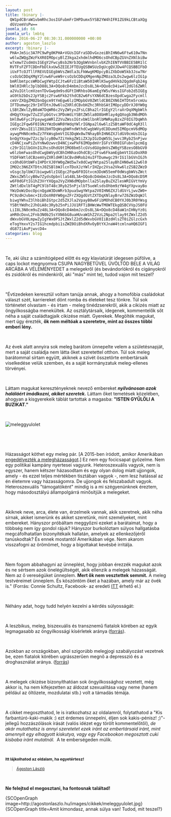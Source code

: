 ```yaml
---
layout: post
title: !binary |-
  QW1pdCBraW1vbmRhc3osIGFubmFrIHPDumx5YSB2YW4hIFR1ZG9kLCBtaXQg
  dGVzemVsPw==
joomla_id: 66
joomla_url: lmbtq
date: 2016-06-27 08:30:31.000000000 +00:00
author: agoston_laszlo
excerpt: !binary |-
  PHA+Jm5ic3A7PC9wPg0KPHA+VGUsIGFraSDDvGxzeiBhIHN6w6Ftw610w7Nn
  w6lwZWQgZWzFkXR0IMOpcyBlZ3kga2xhdmlhdMO6csOhdCBpZGVnZXNlbiBw
  w7xmw7ZsdmUsIGEgY2FwcyBsb2Nrb3QgbWVnbnlvbXZhIENTVVBBIE5BR1lC
  RVTFsFZFTCDDnFbDlkxUw5ZEIEJFTEUgQSBWSUzDgUcgQVJDw4FCQSBBIFbD
  iUxFTcOJTllFREVUIGEgbWVsZWdla3LFkWwgKMOpcyBiZXbDoW5kb3Jsw7Nr
  csOzbCDDqXMgY2lnw6FueW9rcsOzbCDDqXMgenNpZMOza3LDs2wgw6lzIG1p
  bmRlbmtpcsWRbCwgYWtpICJtw6FzIiBtaW50IHRlKSwgdHVkb2QgdmFqb24g
  bWl0IHRlc3plbD88L3A+DQo8cD4mbmJzcDs8L3A+DQo8cD4iw4l2dGl6ZWRl
  a2VuIGtlcmVzenTDvGwgdm9sdGFtIHRhbsO6amEgYW5uYWssIGFob2d5IGEg
  aG9tb2bDs2JpYSBjc2Fsw6Fkb2thdCB2w6FsYXN6dCBzesOpdCwga2Fycmll
  cmVrZXQgZMO2bnQgcm9tYmEgw6lzIMOpbGV0ZWtldCB0ZXN6IHTDtm5rcmUu
  IFTDumwgc29rIHTDtnJ0w6luZXRldCBvbHZhc3RhbSAtIMOpcyDDrXJ0YW0g
  LSBtZWxlZyB0aW7DqWR6c2VyZWtyxZFsLCBha2lrIGEgY2lraXrDqXMgbWlh
  dHQgYXogw7ZuZ3lpbGtvc3PDoWdiYSBtZW5la8O8bHRlay4gQXogb3N6dMOh
  bHl0w6Fyc2FpaywgaWRlZ2VuZWssIGtvbW1lbnRlbMWRayBzxZF0IG7DqWhh
  IGEgc2Fqw6F0IGNzYWzDoWR0YWdqYWlrIGNpa2l6w6lzZSBtaWF0dC4gR3ll
  cmVrZWsuIE1lZ8O2bHTDqWsgbWFndWthdCwgbWVydCDDumd5IMOpcmV6dMOp
  aywgPHN0cm9uZz7FkWsgbmVtIG3DqWx0w7NhayBhIHN6ZXJldGV0cmUsIG1p
  bnQgYXogw7Zzc3plcyB0w7ZiYmkgZW1iZXJpIGzDqW55Ljwvc3Ryb25nPjwv
  cD4NCjxwPiZuYnNwOzwvcD4NCjxwPkF6IMOpdmVrIGFsYXR0IGFubnlpcmEg
  c29rIG1lbGVnIGJhcsOhdG9tIMO8bm5lcGVsdGUgdmVsZW0gYSBzesO8bGV0
  w6lzbmFwasOhdCwgbWVydCBhIHNhasOhdCBjc2Fsw6FkamEgbmVtIGzDoXR0
  YSDFkWtldCBzemVyZXRldHRlbCBvdHRob24uIFTDumwgc29rIG1lbGVnIGJh
  csOhdG9tbWFsIHPDrXJ0YW0gZWd5w7x0dCwgYWtpa25layBhIHN6w612w6l0
  IMO2c3N6ZXTDtnJ0ZSBlbWJlcnTDoXJzYWlrIHZpc2Vsa2Vkw6lzZSB2ZWzD
  vGsgc3plbWJlbiwgw6lzIGEgc2Fqw6F0IGtvcm3DoW55emF0dWsgbWVsZWct
  ZWxsZW5lcyB0w7ZydsOpbnllaS48L3A+DQo8cD4mbmJzcDs8L3A+DQo8cD5M
  w6F0dGFtIG1hZ3VrYXQga2VyZXN6dMOpbnlla25layBuZXZlesWRIGVtYmVy
  ZWtldDxlbT4gPC9lbT48c3Ryb25nPjxlbT5ueWlsdsOhbm9zYW4gYXpvayBo
  YWzDoWzDocOpcnQgaW3DoWRrb3puaSwgYWtpa2V0IHN6ZXJldGVrLjwvZW0+
  PC9zdHJvbmc+IEzDoXR0YW0gxZFrZXQgdGVtZXTDqXNlayBrw7Z6ZWzDqWJl
  biwgYWhvZ3lhbiBhIGtpc2d5ZXJla2VpayB0w6FibMOhdCB0YXJ0b3R0YWsg
  YSBtYWdhc2JhOiA8c3Ryb25nPiJJU1RFTiBHWcWwTMOWTEkgQSBCVVpJS0FU
  LiI8L3N0cm9uZz48L3A+DQo8cD4mbmJzcDs8L3A+DQo8cD48aW1nIHNyYz0i
  aHR0cDovL2Fnb3N0b25sYXN6bG8uaHUvaW1hZ2VzL2Npa2tlay9tZWxlZ2d5
  dWxvbGV0LmpwZyIgYWx0PSJtZWxlZ2d5dWxvbGV0IiBzdHlsZT0iZGlzcGxh
  eTogYmxvY2s7IG1hcmdpbi1sZWZ0OiBhdXRvOyBtYXJnaW4tcmlnaHQ6IGF1
  dG87IiAvPjwvcD4=
categories: blog
---
```

<p>&nbsp;</p>
<p>Te, aki ülsz a számítógéped előtt és egy klaviatúrát idegesen püfölve, a caps lockot megnyomva CSUPA NAGYBETŰVEL ÜVÖLTÖD BELE A VILÁG ARCÁBA A VÉLEMÉNYEDET a melegekről (és bevándorlókról és cigányokról és zsidókról és mindenkiről, aki "más" mint te), tudod vajon mit teszel?</p>
<p>&nbsp;</p>
<p>"Évtizedeken keresztül voltam tanúja annak, ahogy a homofóbia családokat választ szét, karriereket dönt romba és életeket tesz tönkre. Túl sok történetet olvastam - és írtam - meleg tinédzserekről, akik a cikizés miatt az öngyilkosságba menekültek. Az osztálytársaik, idegenek, kommentelők sőt néha a saját családtagjaik cikizése miatt. Gyerekek. Megölték magukat, mert úgy érezték, <strong>ők nem méltóak a szeretetre, mint az összes többi emberi lény.</strong></p>
<p>&nbsp;</p>
<p>Az évek alatt annyira sok meleg barátom ünnepelte velem a születésnapját, mert a saját családja nem látta őket szeretettel otthon. Túl sok meleg barátommal sírtam együtt, akiknek a szívét összetörte embertársaik viselkedése velük szemben, és a saját kormányzatuk meleg-ellenes törvényei.</p>
<p>&nbsp;</p>
<p>Láttam magukat keresztényeknek nevező embereket<em> </em><strong><em>nyilvánosan azok haláláért imádkozni, akiket szeretek.</em></strong> Láttam őket temetések közelében, ahogyan a kisgyerekeik táblát tartottak a magasba: <strong>"ISTEN GYŰLÖLI A BUZIKAT."</strong></p>
<p>&nbsp;</p>
<p><img src="http://agostonlaszlo.hu/images/cikkek/meleggyulolet.jpg" alt="meleggyulolet" style="display: block; margin-left: auto; margin-right: auto;" /></p>

<p>&nbsp;</p>
<p>&nbsp;</p>
<p>Házasságot köthet egy meleg pár. [A 2015-ben íródott, amikor Amerikában <a href="http://index.hu/kulfold/2015/06/26/egesz_amerikaban_legalis_lett_a_meleghazassag/" target="_blank">engedélyezték a melegházasságot</a>.] Ez nem egy focicsapat győzelme. Nem egy politikai kampány nyertesei vagyunk. Heteroszexuális vagyok, nem is egyszer, hanem kétszer házasodtam és egy olyan dolog miatt ujjongok, amely - és ezzel teljes mértékben tisztában vagyok -, nem lesz hatással az én életemre vagy házasságomra. De ujjongok és felszabadult vagyok. Heteroszexuális "támogatóként" mindig is a mi szégyenünknek éreztem, hogy másodosztályú állampolgárrá minősítjük a melegeket.</p>
<p>&nbsp;</p>
<p>Akiknek neve, arca, élete van, érzelmeik vannak, akik szeretnek, akik néha sírnak, akiket ismerünk és akiket szeretünk, mint személyeket, mint embereket. Hányszor próbáltam meggyőzni ezeket a barátaimat, hogy a többség nem így gondol rájuk? Hányszor burkolóztam súlyos hallgatásba megcáfolhatatlan bizonyítékaik hallatán, amelyek az ellenkezőjéről tanúskodtak? És ennek mostantól Amerikában vége. Nem akarom visszafogni az örömömet, hogy a bigottakat kevésbé irritálja.</p>
<p>&nbsp;</p>
<p>Nem fogom abbahagyni az ünneplést, hogy jobban érezzék magukat azok és ne sértsem azok önelégültségét, akik ellenzik a melegek házasságát. Nem az ő vereségüket ünneplem. <strong>Mert ők nem vesztettek semmit.</strong> A meleg testvéreimet ünneplem. És köszöntöm őket a hazában, amely már az övék is." (Forrás: Connie Schultz, Facebook- az eredeti&nbsp;<a href="https://www.facebook.com/schultz.connie/posts/10153324843165272?fref=nf" target="_blank">ITT</a> érhető el.)</p>
<p>&nbsp;</p>
<p>Néhány adat, hogy tudd helyén kezelni a kérdés súlyosságát:</p>
<p>&nbsp;</p>
<p>A leszbikus, meleg, biszexuális és transznemű fiatalok körében az egyik legmagasabb az öngyilkossági kísérletek aránya (<a href="http://www.npr.org/templates/story/story.php?storyId=98782569" target="_blank">forrás</a>).</p>
<p>&nbsp;</p>
<p>Azokban az országokban, ahol szigorúbb melegjogi szabályozást vezetnek be, ezen fiatalok körében ugrásszerűen megnő a depresszió és a droghasználat aránya. (<a href="http://ajph.aphapublications.org/doi/abs/10.2105/AJPH.2009.168815" target="_blank">forrás</a>)</p>
<p>&nbsp;</p>
<p>A melegek cikizése bizonyíthatóan sok öngyilkossághoz vezetett, még akkor is, ha nem kifejezetten az áldozat szexualitása vagy neme (hanem például az öltözete, mozdulatai stb.) volt a támadás témája.</p>
<p>&nbsp;</p>
<p>A cikket megoszthatod, le is iratkozhatsz az oldalamról, folytathatod a "Kis farbantúró-kaki-makik :)&nbsp;ezt érdemes ünnepelni, éljen sok kakis-pénisz! ;)<span>"-jellegű hozzászólások írását (valós idézet egy törölt kommentelőtől),</span> <em>de akár mutathatsz is annyi szeretetet ezek iránt az embertársaid iránt, mint amennyit egy elhagyott kiskutya, vagy egy Facebookon megosztott cuki kisbaba iránt mutatnál.</em>&nbsp; A te emberségeden múlik.</p>
<p>&nbsp;</p>
<p><strong style="font-size: 12.16px; line-height: 15.808px;">Itt lájkolhatod az oldalam, ha egyetértesz!</strong></p>
<div class="fb-page" style="font-size: 12.16px; line-height: 15.808px;" data-href="https://www.facebook.com/agostonlaszloartist" data-width="250" data-height="100" data-small-header="false" data-adapt-container-width="false" data-hide-cover="true" data-show-facepile="false">
<div class="fb-xfbml-parse-ignore">
<blockquote cite="https://www.facebook.com/agostonlaszloartist"><a href="https://www.facebook.com/agostonlaszloartist">Ágoston László</a></blockquote>
</div>
</div>
<p>&nbsp;</p>
<p><strong>Ne felejtsd el megosztani, ha fontosnak találtad!</strong></p>
<p>{SCOpenGraph image=http://agostonlaszlo.hu/images/cikkek/meleggyulolet.jpg} {SCOpenGraph title=Amit kimondasz, annak súlya van! Tudod, mit teszel?}</p>
